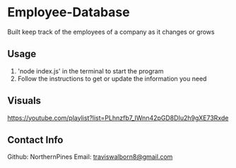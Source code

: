 # Employee-Database

Built keep track of the employees of a company as it changes or grows

## Usage

1. 'node index.js' in the terminal to start the program
2. Follow the instructions to get or update the information you need

## Visuals

https://youtube.com/playlist?list=PLhnzfb7_IWnn42pGD8DIu2h9gXE73Rxde

## Contact Info

Github: NorthernPines
Email: traviswalborn8@gmail.com
